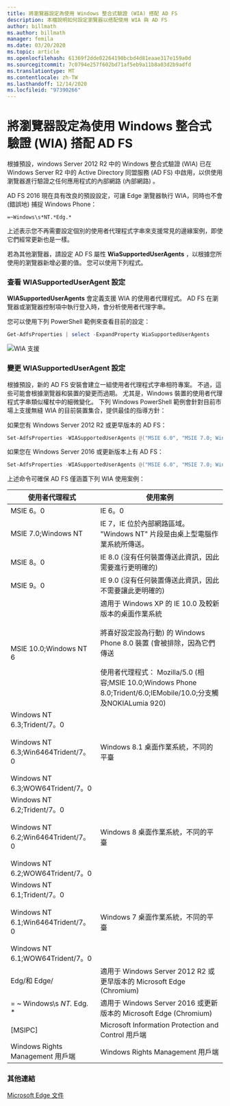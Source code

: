 ```yaml
---
title: 將瀏覽器設定為使用 Windows 整合式驗證 (WIA) 搭配 AD FS
description: 本檔說明如何設定瀏覽器以搭配使用 WIA 與 AD FS
author: billmath
ms.author: billmath
manager: femila
ms.date: 03/20/2020
ms.topic: article
ms.openlocfilehash: 61369f2dde82264190bcbd4d81eaae317e159a0d
ms.sourcegitcommit: 7c0794e257f602bd71af5eb9a11b8a03d2b9adfd
ms.translationtype: MT
ms.contentlocale: zh-TW
ms.lasthandoff: 12/14/2020
ms.locfileid: "97390266"
---
```

# <a name="configure-browsers-to-use-windows-integrated-authentication-wia-with-ad-fs"></a>將瀏覽器設定為使用 Windows 整合式驗證 (WIA) 搭配 AD FS

根據預設，windows Server 2012 R2 中的 Windows 整合式驗證 (WIA) 已在 Windows Server R2 中的 Active Directory 同盟服務 (AD FS) 中啟用，以供使用瀏覽器進行驗證之任何應用程式的內部網路 (內部網路) 。

AD FS 2016 現在具有改良的預設設定，可讓 Edge 瀏覽器執行 WIA，同時也不會 (錯誤地) 捕捉 Windows Phone：

```
=~Windows\s*NT.*Edg.*
```

上述表示您不再需要設定個別的使用者代理程式字串來支援常見的邊緣案例，即使它們經常更新也是一樣。

若為其他瀏覽器，請設定 AD FS 屬性 **WiaSupportedUserAgents** ，以根據您所使用的瀏覽器新增必要的值。  您可以使用下列程式。

### <a name="view-wiasupporteduseragent-settings"></a>查看 WIASupportedUserAgent 設定

**WIASupportedUserAgents** 會定義支援 WIA 的使用者代理程式。 AD FS 在瀏覽器或瀏覽器控制項中執行登入時，會分析使用者代理字串。

您可以使用下列 PowerShell 範例來查看目前的設定：

```powershell
Get-AdfsProperties | select -ExpandProperty WiaSupportedUserAgents
```

![WIA 支援](../operations/media/Configure-AD-FS-Browser-WIA/wiasupport.png)

### <a name="change-wiasupporteduseragent-settings"></a>變更 WIASupportedUserAgent 設定
根據預設，新的 AD FS 安裝會建立一組使用者代理程式字串相符專案。 不過，這些可能會根據瀏覽器和裝置的變更而過期。 尤其是，Windows 裝置的使用者代理程式字串類似權杖中的細微變化。 下列 Windows PowerShell 範例會針對目前市場上支援無縫 WIA 的目前裝置集合，提供最佳的指導方針：

如果您有 Windows Server 2012 R2 或更早版本的 AD FS：

```powershell
Set-AdfsProperties -WIASupportedUserAgents @("MSIE 6.0", "MSIE 7.0; Windows NT", "MSIE 8.0", "MSIE 9.0", "MSIE 10.0; Windows NT 6", "Windows NT 6.3; Trident/7.0", "Windows NT 6.3; Win64; x64; Trident/7.0", "Windows NT 6.3; WOW64; Trident/7.0", "Windows NT 6.2; Trident/7.0", "Windows NT 6.2; Win64; x64; Trident/7.0", "Windows NT 6.2; WOW64; Trident/7.0", "Windows NT 6.1; Trident/7.0", "Windows NT 6.1; Win64; x64; Trident/7.0", "Windows NT 6.1; WOW64; Trident/7.0","Windows NT 10.0; WOW64; Trident/7.0","MSIPC", "Windows Rights Management Client", "Edg/","Edge/")
```

如果您在 Windows Server 2016 或更新版本上有 AD FS：

```powershell
Set-AdfsProperties -WIASupportedUserAgents @("MSIE 6.0", "MSIE 7.0; Windows NT", "MSIE 8.0", "MSIE 9.0", "MSIE 10.0; Windows NT 6", "Windows NT 6.3; Trident/7.0", "Windows NT 6.3; Win64; x64; Trident/7.0", "Windows NT 6.3; WOW64; Trident/7.0", "Windows NT 6.2; Trident/7.0", "Windows NT 6.2; Win64; x64; Trident/7.0", "Windows NT 6.2; WOW64; Trident/7.0", "Windows NT 6.1; Trident/7.0", "Windows NT 6.1; Win64; x64; Trident/7.0", "Windows NT 6.1; WOW64; Trident/7.0","Windows NT 10.0; WOW64; Trident/7.0", "MSIPC", "Windows Rights Management Client", "=~Windows\s*NT.*Edg.*")
```

上述命令可確保 AD FS 僅涵蓋下列 WIA 使用案例：

|使用者代理程式|使用案例|
|-----|-----|
|MSIE 6。0|IE 6。0|
|MSIE 7.0;Windows NT|IE 7，IE 位於內部網路區域。 "Windows NT" 片段是由桌上型電腦作業系統所傳送。|
|MSIE 8。0|IE 8.0 (沒有任何裝置傳送此資訊，因此需要進行更明確的) |
|MSIE 9。0|IE 9.0 (沒有任何裝置傳送此資訊，因此不需要讓此更明確的) |
|MSIE 10.0;Windows NT 6|適用于 Windows XP 的 IE 10.0 及較新版本的桌面作業系統</br></br>將喜好設定設為行動) 的 Windows Phone 8.0 裝置 (會被排除，因為它們傳送</br></br>使用者代理程式： Mozilla/5.0 (相容;MSIE 10.0;Windows Phone 8.0;Trident/6.0;IEMobile/10.0;分支觸及NOKIALumia 920) |
|Windows NT 6.3;Trident/7。0</br></br>Windows NT 6.3;Win6464Trident/7。0</br></br>Windows NT 6.3;WOW64Trident/7。0| Windows 8.1 桌面作業系統，不同的平臺|
|Windows NT 6.2;Trident/7。0</br></br>Windows NT 6.2;Win6464Trident/7。0</br></br>Windows NT 6.2;WOW64Trident/7。0|Windows 8 桌面作業系統，不同的平臺|
|Windows NT 6.1;Trident/7。0</br></br>Windows NT 6.1;Win6464Trident/7。0</br></br>Windows NT 6.1;WOW64Trident/7。0|Windows 7 桌面作業系統，不同的平臺|
|Edg/和 Edge/| 適用于 Windows Server 2012 R2 或更早版本的 Microsoft Edge (Chromium)  |
|= ~ Windows\s *NT.* Edg. *| 適用于 Windows Server 2016 或更新版本的 Microsoft Edge (Chromium) |
|[MSIPC]| Microsoft Information Protection and Control 用戶端|
|Windows Rights Management 用戶端|Windows Rights Management 用戶端|

### <a name="additional-links"></a>其他連結

[Microsoft Edge 文件](/microsoft-edge/web-platform/user-agent-string)
